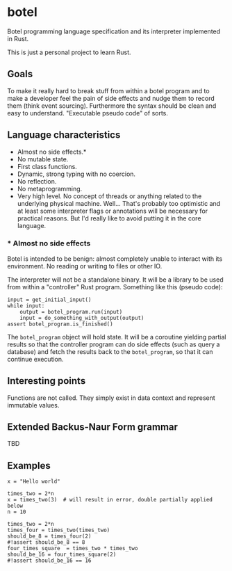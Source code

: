 # botel

Botel programming language specification and its interpreter implemented
in Rust.

This is just a personal project to learn Rust.

## Goals

To make it really hard to break stuff from within a botel program
and to make a developer feel the pain of side effects and nudge them to
record them (think event sourcing). Furthermore the syntax should be clean
and easy to understand. "Executable pseudo code" of sorts.

## Language characteristics

- Almost no side effects.\*
- No mutable state.
- First class functions.
- Dynamic, strong typing with no coercion.
- No reflection.
- No metaprogramming.
- Very high level. No concept of threads or anything related to the
underlying physical machine. Well... That's probably too optimistic
and at least some interpreter flags or annotations will be necessary
for practical reasons. But I'd really like to avoid putting it
in the core language.

### \* Almost no side effects

Botel is intended to be benign: almost completely unable
to interact with its environment. No reading or writing to files or other IO.

The interpreter will not be a standalone binary. It will be a library
to be used from within a "controller" Rust program.
Something like this (pseudo code):

```
input = get_initial_input()
while input:
    output = botel_program.run(input)
    input = do_something_with_output(output)
assert botel_program.is_finished()
```

The `botel_program` object will hold state. It will be a coroutine
yielding partial results so that the controller program can do side effects
(such as query a database) and fetch the results back to the `botel_program`,
so that it can continue execution.

## Interesting points

Functions are not called. They simply exist in data context and
represent immutable values.

## Extended Backus-Naur Form grammar

TBD

## Examples

```
x = "Hello world"
```

```
times_two = 2*n
x = times_two(3)  # will result in error, double partially applied below
n = 10
```

```
times_two = 2*n
times_four = times_two(times_two)
should_be_8 = times_four(2)
#!assert should_be_8 == 8
four_times_square  = times_two * times_two
should_be_16 = four_times_square(2)
#!assert should_be_16 == 16
```
